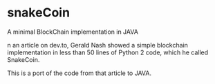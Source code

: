 # snakeCoin
A minimal BlockChain implementation in JAVA

n an article on dev.to, Gerald Nash showed a simple blockchain implementation in less than 50 lines of Python 2 code, which he called SnakeCoin.

This is a port of the code from that article to JAVA.
